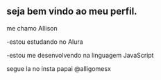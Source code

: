## seja bem vindo ao meu perfil.

 me chamo Allison 

 -estou estudando no Alura

 -estou me desenvolvendo na linguagem JavaScript

 segue la no insta papai @alligomesx

